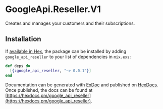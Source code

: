# GoogleApi.Reseller.V1

Creates and manages your customers and their subscriptions.

## Installation

If [available in Hex](https://hex.pm/docs/publish), the package can be installed
by adding `google_api_reseller` to your list of dependencies in `mix.exs`:

```elixir
def deps do
  [{:google_api_reseller, "~> 0.0.1"}]
end
```

Documentation can be generated with [ExDoc](https://github.com/elixir-lang/ex_doc)
and published on [HexDocs](https://hexdocs.pm). Once published, the docs can
be found at [https://hexdocs.pm/google_api_reseller](https://hexdocs.pm/google_api_reseller).

